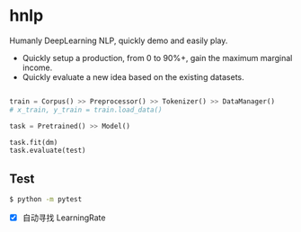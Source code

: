 # hnlp
Humanly DeepLearning NLP, quickly demo and easily play.

- Quickly setup a production, from 0 to 90%+, gain the maximum marginal income.
- Quickly evaluate a new idea based on the existing datasets.

```python

train = Corpus() >> Preprocessor() >> Tokenizer() >> DataManager()
# x_train, y_train = train.load_data()

task = Pretrained() >> Model() 

task.fit(dm)
task.evaluate(test)


```



## Test

```bash
$ python -m pytest
```





- [x] 自动寻找 LearningRate
